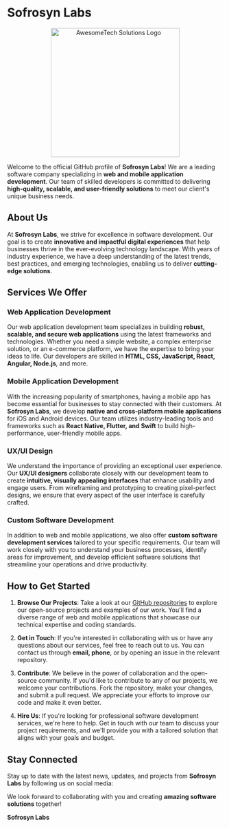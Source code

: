 
# Sofrosyn Labs

<div align="center">
  <img src="https://example.com/awesome_logo.png" alt="AwesomeTech Solutions Logo" width="300px">
</div>

Welcome to the official GitHub profile of **Sofrosyn Labs**! We are a leading software company specializing in **web and mobile application development**. Our team of skilled developers is committed to delivering **high-quality, scalable, and user-friendly solutions** to meet our client's unique business needs. 

## About Us

At **Sofrosyn Labs**, we strive for excellence in software development. Our goal is to create **innovative and impactful digital experiences** that help businesses thrive in the ever-evolving technology landscape. With years of industry experience, we have a deep understanding of the latest trends, best practices, and emerging technologies, enabling us to deliver **cutting-edge solutions**.

## Services We Offer

### Web Application Development

Our web application development team specializes in building **robust, scalable, and secure web applications** using the latest frameworks and technologies. Whether you need a simple website, a complex enterprise solution, or an e-commerce platform, we have the expertise to bring your ideas to life. Our developers are skilled in **HTML, CSS, JavaScript, React, Angular, Node.js**, and more.

### Mobile Application Development

With the increasing popularity of smartphones, having a mobile app has become essential for businesses to stay connected with their customers. At **Sofrosyn Labs**, we develop **native and cross-platform mobile applications** for iOS and Android devices. Our team utilizes industry-leading tools and frameworks such as **React Native, Flutter, and Swift** to build high-performance, user-friendly mobile apps.

### UX/UI Design

We understand the importance of providing an exceptional user experience. Our **UX/UI designers** collaborate closely with our development team to create **intuitive, visually appealing interfaces** that enhance usability and engage users. From wireframing and prototyping to creating pixel-perfect designs, we ensure that every aspect of the user interface is carefully crafted.

### Custom Software Development

In addition to web and mobile applications, we also offer **custom software development services** tailored to your specific requirements. Our team will work closely with you to understand your business processes, identify areas for improvement, and develop efficient software solutions that streamline your operations and drive productivity.

## How to Get Started

1. **Browse Our Projects**: Take a look at our [GitHub repositories](https://github.com/Sofrosyne-LLC) to explore our open-source projects and examples of our work. You'll find a diverse range of web and mobile applications that showcase our technical expertise and coding standards.

2. **Get in Touch**: If you're interested in collaborating with us or have any questions about our services, feel free to reach out to us. You can contact us through **email, phone**, or by opening an issue in the relevant repository.

3. **Contribute**: We believe in the power of collaboration and the open-source community. If you'd like to contribute to any of our projects, we welcome your contributions. Fork the repository, make your changes, and submit a pull request. We appreciate your efforts to improve our code and make it even better.

4. **Hire Us**: If you're looking for professional software development services, we're here to help. Get in touch with our team to discuss your project requirements, and we'll provide you with a tailored solution that aligns with your goals and budget.

## Stay Connected

Stay up to date with the latest news, updates, and projects from **Sofrosyn Labs** by following us on social media:


We look forward to collaborating with you and creating **amazing software solutions** together!

**Sofrosyn Labs**
